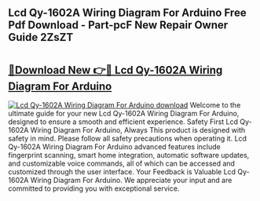 ## Lcd Qy-1602A Wiring Diagram For Arduino Free Pdf Download - Part-pcF New Repair Owner Guide 2ZsZT

# <h2><a href="http://dfsl1q2.blite.top/?on=Lcd+Qy-1602A+Wiring+Diagram+For+Arduino">🔗Download New 👉🔴 Lcd Qy-1602A Wiring Diagram For Arduino</a></h2>

[![Lcd Qy-1602A Wiring Diagram For Arduino download](https://i.imgur.com/lujVjoI.png)](http://dfsl1q2.blite.top/?on=Lcd+Qy-1602A+Wiring+Diagram+For+Arduino)
Welcome to the ultimate guide for your new Lcd Qy-1602A Wiring Diagram For Arduino, designed to ensure a smooth and efficient experience. Safety First Lcd Qy-1602A Wiring Diagram For Arduino, Always This product is designed with safety in mind. Please follow all safety precautions when operating it. Lcd Qy-1602A Wiring Diagram For Arduino advanced features include fingerprint scanning, smart home integration, automatic software updates, and customizable voice commands, all of which can be accessed and customized through the user interface. Your Feedback is Valuable Lcd Qy-1602A Wiring Diagram For Arduino. We appreciate your input and are committed to providing you with exceptional service.
